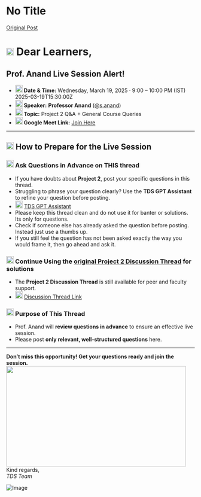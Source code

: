 # No Title

[Original Post](https://discourse.onlinedegree.iitm.ac.in/t/170413/1)

<h1><a name="p-608305-dear-learners-1" class="anchor" href="#p-608305-dear-learners-1"></a><img src="https://emoji.discourse-cdn.com/google/loudspeaker.png?v=14" title=":loudspeaker:" class="emoji" alt=":loudspeaker:" loading="lazy" width="20" height="20"> Dear Learners,</h1>
<h2><a name="p-608305-prof-anand-live-session-alert-2" class="anchor" href="#p-608305-prof-anand-live-session-alert-2"></a>Prof. Anand Live Session Alert!</h2>
<ul>
<li><strong><img src="https://emoji.discourse-cdn.com/google/nine_o_clock.png?v=14" title=":nine_o_clock:" class="emoji" alt=":nine_o_clock:" loading="lazy" width="20" height="20"> Date &amp; Time:</strong> Wednesday, March 19, 2025 · 9:00 – 10:00 PM (IST)  <span class="discourse-local-date" data-date="2025-03-19" data-email-preview="2025-03-19T15:30:00Z UTC" data-time="21:00:00" data-timezone="Asia/Calcutta">2025-03-19T15:30:00Z</span></li>
<li><strong><img src="https://emoji.discourse-cdn.com/google/microphone.png?v=14" title=":microphone:" class="emoji" alt=":microphone:" loading="lazy" width="20" height="20"> Speaker:</strong> <strong>Professor Anand</strong> (<a class="mention" href="/u/s.anand">@s.anand</a>)</li>
<li><strong><img src="https://emoji.discourse-cdn.com/google/pushpin.png?v=14" title=":pushpin:" class="emoji" alt=":pushpin:" loading="lazy" width="20" height="20"> Topic:</strong> Project 2 Q&amp;A + General Course Queries</li>
<li><strong><img src="https://emoji.discourse-cdn.com/google/link.png?v=14" title=":link:" class="emoji" alt=":link:" loading="lazy" width="20" height="20"> Google Meet Link:</strong> <a href="https://meet.google.com/jdr-pquo-vza">Join Here</a></li>
</ul>
<hr>
<h2><a name="p-608305-how-to-prepare-for-the-live-session-3" class="anchor" href="#p-608305-how-to-prepare-for-the-live-session-3"></a><img src="https://emoji.discourse-cdn.com/google/memo.png?v=14" title=":memo:" class="emoji" alt=":memo:" loading="lazy" width="20" height="20"> How to Prepare for the Live Session</h2>
<h3><a name="p-608305-h-1-ask-questions-in-advance-on-this-thread-4" class="anchor" href="#p-608305-h-1-ask-questions-in-advance-on-this-thread-4"></a><img src="https://emoji.discourse-cdn.com/google/one.png?v=14" title=":one:" class="emoji" alt=":one:" loading="lazy" width="20" height="20"> Ask Questions in Advance  on THIS thread</h3>
<ul>
<li>If you have doubts about <strong>Project 2</strong>, post your specific questions in this thread.</li>
<li>Struggling to phrase your question clearly? Use the <strong>TDS GPT Assistant</strong> to refine your question before posting.</li>
<li><img src="https://emoji.discourse-cdn.com/google/link.png?v=14" title=":link:" class="emoji" alt=":link:" loading="lazy" width="20" height="20"> <a href="https://chatgpt.com/g/g-mZqKVxKDx-iitm-tds-teaching-assistant">TDS GPT Assistant</a></li>
<li>Please keep this thread clean and do not use it for banter or solutions. Its only for questions.</li>
<li>Check if someone else has already asked the question before posting. Instead just use a thumbs up.</li>
<li>If you still feel the question has not been asked exactly the way you would frame it, then go ahead and ask it.</li>
</ul>
<h3><a name="p-608305-h-2-continue-using-the-original-project-2-discussion-threadhttpsdiscourseonlinedegreeiitmacintproject-2-tds-solver-discussion-thread16902962-for-solutions-5" class="anchor" href="#p-608305-h-2-continue-using-the-original-project-2-discussion-threadhttpsdiscourseonlinedegreeiitmacintproject-2-tds-solver-discussion-thread16902962-for-solutions-5"></a><img src="https://emoji.discourse-cdn.com/google/two.png?v=14" title=":two:" class="emoji" alt=":two:" loading="lazy" width="20" height="20"> Continue Using the <a href="https://discourse.onlinedegree.iitm.ac.in/t/project-2-tds-solver-discussion-thread/169029/62">original Project 2 Discussion Thread</a> for solutions</h3>
<ul>
<li>The <strong>Project 2 Discussion Thread</strong> is still available for peer and faculty support.</li>
<li><img src="https://emoji.discourse-cdn.com/google/pushpin.png?v=14" title=":pushpin:" class="emoji" alt=":pushpin:" loading="lazy" width="20" height="20"> <a href="https://discourse.onlinedegree.iitm.ac.in/t/project-2-tds-solver-discussion-thread/169029/62">Discussion Thread Link</a></li>
</ul>
<h3><a name="p-608305-h-3-purpose-of-this-thread-6" class="anchor" href="#p-608305-h-3-purpose-of-this-thread-6"></a><img src="https://emoji.discourse-cdn.com/google/three.png?v=14" title=":three:" class="emoji" alt=":three:" loading="lazy" width="20" height="20"> Purpose of This Thread</h3>
<ul>
<li>Prof. Anand will <strong>review questions in advance</strong> to ensure an effective live session.</li>
<li>Please post <strong>only relevant, well-structured questions</strong> here.</li>
</ul>
<hr>
<p><strong>Don’t miss this opportunity! Get your questions ready and join the session.</strong><br>
<img src="https://europe1.discourse-cdn.com/flex013/uploads/iitm/original/3X/1/9/19c5c248dceb99f92fc6975ca016a3c828bc6318.gif" alt="" data-base62-sha1="3FZDgpI8anDXK0XMJHgPrWYdfLy" role="presentation" width="480" height="269" class="animated"><br>
Kind regards,<br>
<em>TDS Team</em></p>

![Image](https://europe1.discourse-cdn.com/flex013/uploads/iitm/original/3X/1/9/19c5c248dceb99f92fc6975ca016a3c828bc6318.gif)